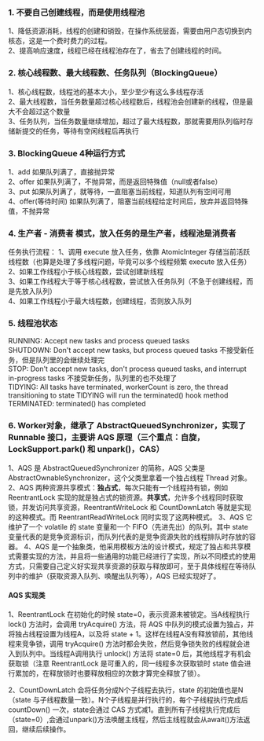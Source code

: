 
### 1. 不要自己创建线程，而是使用线程池

1、降低资源消耗，线程的创建和销毁，在操作系统层面，需要由用户态切换到内核态，这是一个费时费力的过程。<br>
2、提高响应速度，线程已经在线程池存在了，省去了创建线程的时间。<br>

### 2. 核心线程数、最大线程数、任务队列（BlockingQueue）

1、核心线程数，线程池的基本大小，至少至少有这么多线程存活<br>
2、最大线程数，当任务数量超过核心线程数后，线程池会创建新的线程，但是最大不会超过这个数量<br>
3、任务队列，当任务数量继续增加，超过了最大线程数，那就需要用队列临时存储新提交的任务，等待有空闲线程后再执行<br>

### 3. BlockingQueue 4种运行方式

1、add 如果队列满了，直接抛异常<br>
2、offer 如果队列满了，不抛异常，而是返回特殊值（null或者false）<br>
3、put 如果队列满了，就等待，一直阻塞当前线程，知道队列有空间可用<br>
4、offer(等待时间) 如果队列满了，阻塞当前线程给定时间后，放弃并返回特殊值，不抛异常<br>

### 4. 生产者 - 消费者 模式，放入任务的是生产者，线程池是消费者

任务执行流程：
1、调用 execute 放入任务，依靠 AtomicInteger 存储当前活跃线程数（也算是处理了多线程问题，毕竟可以多个线程频繁 execute 放入任务）<br>
2、如果工作线程小于核心线程数，尝试创建新线程<br>
3、如果工作线程大于等于核心线程数，尝试放入任务队列（不急于创建线程，而是先放入队列）<br>
4、如果工作线程小于最大线程数，创建线程，否则放入队列<br>

### 5. 线程池状态

RUNNING:    Accept new tasks and process queued tasks <br>
SHUTDOWN:   Don't accept new tasks, but process queued tasks 不接受新任务，但是队列里的会继续处理完<br>
STOP:       Don't accept new tasks, don't process queued tasks, and interrupt in-progress tasks 不接受新任务，队列里的也不处理了<br>
TIDYING:    All tasks have terminated, workerCount is zero, the thread transitioning to state TIDYING will run the terminated() hook method<br>
TERMINATED: terminated() has completed<br>

### 6. Worker对象，继承了 AbstractQueuedSynchronizer，实现了 Runnable 接口，主要讲 AQS 原理（三个重点：自旋，LockSupport.park() 和 unpark()，CAS）

1、AQS 是 AbstractQueuedSynchronizer 的简称，AQS 父类是 AbstractOwnableSynchronizer，这个父类里拿着一个独占线程 Thread 对象。
2、AQS 两种资源共享模式：**独占式**，每次只能有一个线程持有锁，例如 ReentrantLock 实现的就是独占式的锁资源。**共享式**，允许多个线程同时获取锁，并发访问共享资源，ReentrantWriteLock 和 CountDownLatch 等就是实现的这种模式。而 ReentrantReadWriteLock 同时实现了这两种模式。
3、AQS 它维护了一个 volatile 的 state 变量和一个 FIFO（先进先出）的队列。其中 state 变量代表的是竞争资源标识，而队列代表的是竞争资源失败的线程排队时存放的容器。
4、AQS 是一个抽象类，他采用模板方法的设计模式，规定了独占和共享模式需要实现的方法，并且将一些通用的功能已经进行了实现，所以不同模式的使用方式，只需要自己定义好实现共享资源的获取与释放即可，至于具体线程在等待队列中的维护（获取资源入队列、唤醒出队列等），AQS 已经实现好了。

#### AQS 实现类

1、ReentrantLock 在初始化的时候 state=0，表示资源未被锁定。当A线程执行 lock() 方法时，会调用 tryAcquire() 方法，将 AQS 中队列的模式设置为独占，并将独占线程设置为线程A，以及将 state + 1。这样在线程A没有释放锁前，其他线程来竞争锁，调用 tryAcquire() 方法时都会失败，然后竞争锁失败的线程就会进入到队列中。当线程A调用执行 unlock() 方法将 state=0 后，其他线程才有机会获取锁（注意 ReentrantLock 是可重入的，同一线程多次获取锁时 state 值会进行累加的，在释放锁时也要释放相应的次数才算完全释放了锁）。

2、CountDownLatch 会将任务分成N个子线程去执行，state 的初始值也是N（state 与子线程数量一致）。N个子线程是并行执行的，每个子线程执行完成后 countDown() 一次，state会通过 CAS 方式减1。直到所有子线程执行完成后（state=0）,会通过unpark()方法唤醒主线程，然后主线程就会从await()方法返回，继续后续操作。


